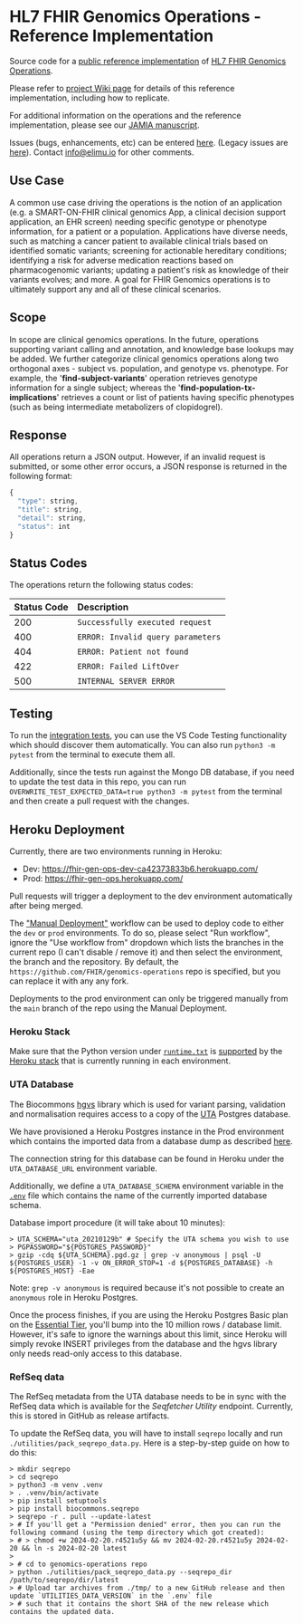 # HL7 FHIR Genomics Operations - Reference Implementation
Source code for a [public reference implementation](https://fhir-gen-ops.herokuapp.com/) of [HL7 FHIR Genomics Operations](http://build.fhir.org/ig/HL7/genomics-reporting/operations.html).

Please refer to [project Wiki page](https://github.com/FHIR/genomics-operations/wiki) for details of this reference implementation, including how to replicate.

For additional information on the operations and the reference implementation, please see our [JAMIA manuscript](https://academic.oup.com/jamia/advance-article/doi/10.1093/jamia/ocac246/6957062).

Issues (bugs, enhancements, etc) can be entered [here](https://github.com/FHIR/genomics-operations/issues). (Legacy issues are [here](https://docs.google.com/spreadsheets/d/1xPRDB2lvMPTImPHLwUvSboILZLG6jH1LHVXoOfgak9U/edit#gid=0)). Contact info@elimu.io for other comments.

## Use Case

A common use case driving the operations is the notion of an application (e.g. a SMART-ON-FHIR clinical genomics App, a clinical decision support application, an EHR screen) needing specific genotype or phenotype information, for a patient or a population. Applications have diverse needs, such as matching a cancer patient to available clinical trials based on identified somatic variants; screening for actionable hereditary conditions; identifying a risk for adverse medication reactions based on pharmacogenomic variants; updating a patient's risk as knowledge of their variants evolves; and more. A goal for FHIR Genomics operations is to ultimately support any and all of these clinical scenarios.

## Scope

In scope are clinical genomics operations. In the future, operations supporting variant calling and annotation, and knowledge base lookups may be added. We further categorize clinical genomics operations along two orthogonal axes - subject vs. population, and genotype vs. phenotype. For example, the '**find-subject-variants**' operation retrieves genotype information for a single subject; whereas the '**find-population-tx-implications**' retrieves a count or list of patients having specific phenotypes (such as being intermediate metabolizers of clopidogrel).

## Response

All operations return a JSON output. However, if an invalid request is submitted, or some other error occurs, a JSON response is returned in the following format:

```javascript
{
  "type": string,
  "title": string,
  "detail": string,
  "status": int
}
```

## Status Codes

The operations return the following status codes:

| Status Code | Description |
| :--- | :--- |
| 200 | `Successfully executed request` |
| 400 | `ERROR: Invalid query parameters` |
| 404 | `ERROR: Patient not found` |
| 422 | `ERROR: Failed LiftOver` |
| 500 | `INTERNAL SERVER ERROR` |

## Testing

To run the [integration tests](https://github.com/FHIR/genomics-operations/tree/main/tests), you can use the VS Code Testing functionality which should discover them automatically. You can also
run `python3 -m pytest` from the terminal to execute them all.

Additionally, since the tests run against the Mongo DB database, if you need to update the test data in this repo, you
can run `OVERWRITE_TEST_EXPECTED_DATA=true python3 -m pytest` from the terminal and then create a pull request with the
changes.

## Heroku Deployment

Currently, there are two environments running in Heroku:
- Dev: <https://fhir-gen-ops-dev-ca42373833b6.herokuapp.com/>
- Prod: <https://fhir-gen-ops.herokuapp.com/>

Pull requests will trigger a deployment to the dev environment automatically after being merged.

The ["Manual Deployment"](https://github.com/FHIR/genomics-operations/actions/workflows/manual_deployment.yml) workflow
can be used to deploy code to either the `dev` or `prod` environments. To do so, please select "Run workflow", ignore
the "Use workflow from" dropdown which lists the branches in the current repo (I can't disable / remove it) and then
select the environment, the branch and the repository. By default, the `https://github.com/FHIR/genomics-operations`
repo is specified, but you can replace it with any any fork.

Deployments to the prod environment can only be triggered manually from the `main` branch of the repo using the Manual
Deployment.

### Heroku Stack

Make sure that the Python version under [`runtime.txt`](./runtime.txt) is
[supported](https://devcenter.heroku.com/articles/python-support#supported-runtimes) by the
[Heroku stack](https://devcenter.heroku.com/articles/stack) that is currently running in each environment.

### UTA Database

The Biocommons [hgvs](https://github.com/biocommons/hgvs) library which is used for variant parsing, validation and
normalisation requires access to a copy of the [UTA](https://github.com/biocommons/uta) Postgres database.

We have provisioned a Heroku Postgres instance in the Prod environment which contains the imported data from a database
dump as described [here](https://github.com/biocommons/uta#installing-from-database-dumps).

The connection string for this database can be found in Heroku under the `UTA_DATABASE_URL` environment variable.

Additionally, we define a `UTA_DATABASE_SCHEMA` environment variable in the [`.env`](.env) file which contains the name
of the currently imported database schema.

Database import procedure (it will take about 10 minutes):

```shell
> UTA_SCHEMA="uta_20210129b" # Specify the UTA schema you wish to use
> PGPASSWORD="${POSTGRES_PASSWORD}"
> gzip -cdq ${UTA_SCHEMA}.pgd.gz | grep -v anonymous | psql -U ${POSTGRES_USER} -1 -v ON_ERROR_STOP=1 -d ${POSTGRES_DATABASE} -h ${POSTGRES_HOST} -Eae
```

Note: `grep -v anonymous` is required because it's not possible to create an `anonymous` role in Heroku Postgres.

Once the process finishes, if you are using the Heroku Postgres Basic plan on the
[Essential Tier](https://devcenter.heroku.com/articles/heroku-postgres-plans#essential-tier), you'll bump into the 10
million rows / database limit. However, it's safe to ignore the warnings about this limit, since Heroku will simply
revoke INSERT privileges from the database and the hgvs library only needs read-only access to this database.

### RefSeq data

The RefSeq metadata from the UTA database needs to be in sync with the RefSeq data which is available for the *Seqfetcher
Utility* endpoint. Currently, this is stored in GitHub as release artifacts.

To update the RefSeq data, you will have to install `seqrepo` locally and run `./utilities/pack_seqrepo_data.py`. Here
is a step-by-step guide on how to do this:

```shell
> mkdir seqrepo
> cd seqrepo
> python3 -m venv .venv
> . .venv/bin/activate
> pip install setuptools
> pip install biocommons.seqrepo
> seqrepo -r . pull --update-latest
> # If you'll get a "Permission denied" error, then you can run the following command (using the temp directory which got created):
> # > chmod +w 2024-02-20.r4521u5y && mv 2024-02-20.r4521u5y 2024-02-20 && ln -s 2024-02-20 latest
>
> # cd to genomics-operations repo
> python ./utilities/pack_seqrepo_data.py --seqrepo_dir /path/to/seqrepo/dir/latest
> # Upload tar archives from ./tmp/ to a new GitHub release and then update `UTILITIES_DATA_VERSION` in the `.env` file
> # such that it contains the short SHA of the new release which contains the updated data.
```
